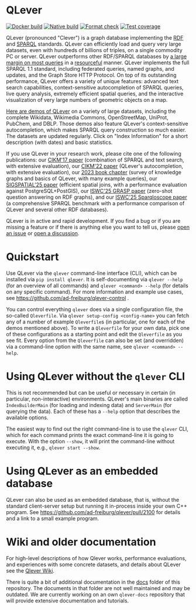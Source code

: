 # QLever

[![Docker build](https://github.com/ad-freiburg/QLever/actions/workflows/docker-publish.yml/badge.svg)](https://github.com/ad-freiburg/QLever/actions/workflows/docker-publish.yml)
[![Native build](https://github.com/ad-freiburg/qlever/actions/workflows/native-build.yml/badge.svg)](https://github.com/ad-freiburg/qlever/actions/workflows/native-build.yml)
[![Format check](https://github.com/ad-freiburg/qlever/actions/workflows/format-check.yml/badge.svg)](https://github.com/ad-freiburg/qlever/actions/workflows/format-check.yml)
[![Test coverage](https://codecov.io/github/ad-freiburg/qlever/branch/master/graph/badge.svg?token=OHcEh02rW0)](https://codecov.io/github/ad-freiburg/qlever)

QLever (pronounced "Clever") is a graph database implementing the
[RDF](https://www.w3.org/TR/rdf11-concepts/) and
[SPARQL](https://www.w3.org/TR/sparql11-overview/) standards. QLever can
efficiently load and query very large datasets, even with hundreds of billions
of triples, on a single commodity PC or server. QLever outperforms other RDF/SPARQL
databases by [a large margin on most queries](https://qlever.dev/evaluation) in a
[resourceful](https://github.com/ad-freiburg/qlever/wiki/QLever-performance-evaluation-and-comparison-to-other-SPARQL-engines)
manner. QLever implements the full SPARQL 1.1 standard, including federated queries,
named graphs, and updates, and the Graph Store HTTP Protocol.
On top of its outstanding performance, QLever offers
a variety of unique features: advanced text search capabilities,
context-sensitive autocompletion of SPARQL queries, live query analysis,
extremely efficient spatial queries, and the interactive visualization of very
large numbers of geometric objects on a map.

[Here are demos of QLever](http://qlever.cs.uni-freiburg.de) on a variety of
large datasets, including the complete Wikidata, Wikimedia Commons,
OpenStreetMap, UniProt, PubChem, and DBLP. Those demos also feature QLever's
context-sensitive autocompletion, which makes SPARQL query construction so much
easier. The datasets are updated regularly. Click on "Index Information" for a
short description (with dates) and basic statistics.

If you use QLever in your research work, please cite one of the following publications:
our [CIKM'17 paper](https://ad-publications.informatik.uni-freiburg.de/CIKM_qlever_BB_2017.pdf) (combination of SPARQL and text search, with extensive evaluation),
our [CIKM'22 paper](https://ad-publications.cs.uni-freiburg.de/CIKM_sparql_autocompletion_BKKKS_2022.pdf) (QLever's autocompletion, with extensive evaluation),
our [2023 book chapter](https://ad-publications.cs.uni-freiburg.de/CHAPTER_knowledge_graphs_BKKK_2023.pdf) (survey of knowledge graphs and basics of QLever, with many example queries),
our [SIGSPATIAL'25
paper](https://ad-publications.cs.uni-freiburg.de/SIGSPATIAL_spatialjoin_BBK_2025.pdf)
(efficient spatial joins, with a performance evaluation against PostgreSQL+PostGIS),
our [ISWC'25 GRASP paper](https://ad-publications.cs.uni-freiburg.de/ISWC_grasp_WB_2025.pdf) (zero-shot question answering on RDF graphs),
and our [ISWC'25 Sparqloscope paper](https://ad-publications.cs.uni-freiburg.de/ISWC_sparqloscope_BKTU_2025.pdf)
(a comprehensive SPARQL benchmark with a performance comparison of QLever and
several other RDF databases).

QLever is in active and rapid development. If you find a bug or if you are
missing a feature or if there is anything else you want to tell us, please
[open an issue](https://github.com/ad-freiburg/qlever/issues) or [open a
discussion](https://github.com/ad-freiburg/qlever/discussions).

# Quickstart

Use QLever via the `qlever` command-line interface (CLI),  which can be
installed via `pip install qlever`. It is self-documenting via `qlever --help`
(for an overview of all commands) and `qlever <command> --help` (for details on
any specific command). For more information and example use cases, see
https://github.com/ad-freiburg/qlever-control .

You can control everything `qlever` does via a single configuration file, the
so-called `Qleverfile`. Via `qlever setup-config <config-name>` you can fetch
any of a number of example `Qleverfile`s (in particular, one for each of the
demos mentioned above). To write a `Qleverfile` for your own data, pick one of
these configurations as a starting point and edit the `Qleverfile` as you see
fit. Every option from the `Qleverfile` can also be set (and overridden) via
a command-line option with the same name, see `qlever <command> --help`.


# Using QLever without the `qlever` CLI

This is not recommended but can be useful or necessary in certain (in
particular, non-interactive) environments. QLever's main binaries are called
`IndexBuilderMain` (for loading and indexing data) and `ServerMain` (for
querying the data). Each of these has a `--help` option that describes the
available options.

The easiest way to find out the right command-line is to use the `qlever` CLI,
which for each command prints the exact command-line it is going to execute.
With the option `--show`, it will print the command-line without executing it,
e.g., `qlever start --show`.

# Using QLever as an embedded database

QLever can also be used as an embedded database, that is, without the standard
client-server setup but running it in-process inside your own C++ program.
See https://github.com/ad-freiburg/qlever/pull/2100 for details and a link to a
small example program.

# Wiki and older documentation

For high-level descriptions of how Qlever works, performance evaluations,
and experiences with some concrete datasets, and details about QLever see the
[Qlever Wiki](https://github.com/ad-freiburg/qlever/wiki).

There is quite a bit of additional documentation in the [docs](docs) folder of
this repository. The documents in that folder are not well maintained and may
be outdated. We are currently working on an own `qlever-docs` repository that
will provide extensive documentation and tutorials.
